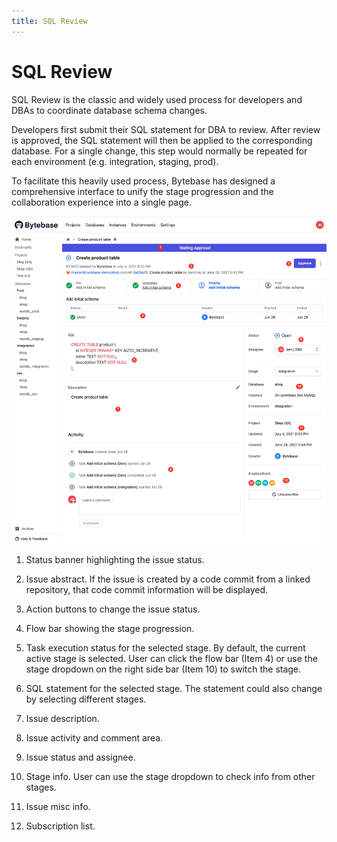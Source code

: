 ```yaml
---
title: SQL Review
---
```


# SQL Review

SQL Review is the classic and widely used process for developers and DBAs to coordinate database schema changes.

Developers first submit their SQL statement for DBA to review. After review is approved, the SQL statement will then be applied to the corresponding database. For a single change, this step would normally be repeated for each environment (e.g. integration, staging, prod).

To facilitate this heavily used process, Bytebase has designed a comprehensive interface to unify the stage progression and the collaboration experience into a single page.

![Issue detail interface](/static/docs-assets/issue-view-annotated.png)

1. Status banner highlighting the issue status.

2. Issue abstract. If the issue is created by a code commit from a linked repository, that code commit information will be displayed.

3. Action buttons to change the issue status.

4. Flow bar showing the stage progression.

5. Task execution status for the selected stage. By default, the current active stage is selected. User can click the flow bar (Item 4) or use the stage dropdown on the right side bar (Item 10) to switch the stage.

6. SQL statement for the selected stage. The statement could also change by selecting different stages.

7. Issue description.

8. Issue activity and comment area.

9. Issue status and assignee.

10. Stage info. User can use the stage dropdown to check info from other stages.

11. Issue misc info.

12. Subscription list.

